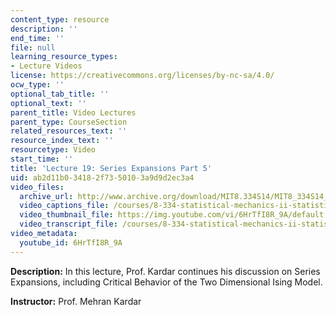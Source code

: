 ```yaml
---
content_type: resource
description: ''
end_time: ''
file: null
learning_resource_types:
- Lecture Videos
license: https://creativecommons.org/licenses/by-nc-sa/4.0/
ocw_type: ''
optional_tab_title: ''
optional_text: ''
parent_title: Video Lectures
parent_type: CourseSection
related_resources_text: ''
resource_index_text: ''
resourcetype: Video
start_time: ''
title: 'Lecture 19: Series Expansions Part 5'
uid: ab2d11b0-3418-2f73-5010-3a9d9d2ec3a4
video_files:
  archive_url: http://www.archive.org/download/MIT8.334S14/MIT8_334S14_lec19_300k.mp4
  video_captions_file: /courses/8-334-statistical-mechanics-ii-statistical-physics-of-fields-spring-2014/502e041aae2254efb96aecf0c7c7da5c_6HrTfI8R_9A.vtt
  video_thumbnail_file: https://img.youtube.com/vi/6HrTfI8R_9A/default.jpg
  video_transcript_file: /courses/8-334-statistical-mechanics-ii-statistical-physics-of-fields-spring-2014/58ca8ba55cc85881fba5f724e5c4cdd7_6HrTfI8R_9A.pdf
video_metadata:
  youtube_id: 6HrTfI8R_9A
---
```


**Description:** In this lecture, Prof. Kardar continues his discussion on Series Expansions, including Critical Behavior of the Two Dimensional Ising Model.

**Instructor:** Prof. Mehran Kardar


